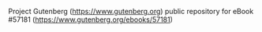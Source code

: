 Project Gutenberg (https://www.gutenberg.org) public repository for
eBook #57181 (https://www.gutenberg.org/ebooks/57181)
